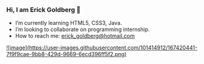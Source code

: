 ### Hi, I am Erick Goldberg 👋


- I’m currently learning HTML5, CSS3, Java.
- I’m looking to collaborate on programming internship.
- How to reach me: erick_goldberg@hotmail.com
<div>
<a href="https://www.linkedin.com/in/erick-goldberg-06592a233/">![image](https://user-images.githubusercontent.com/101414912/167420441-7f9f9cae-9bb8-429d-9669-6ecd396ff5f2.png)<a/>
  </div>
